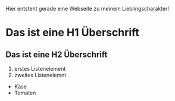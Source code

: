 Hier entsteht gerade eine Webseite zu meinem Lieblingscharakter!

# Das ist eine H1 Überschrift
## Das ist eine H2 Überschrift

1. erstes Listenelement
2. zweites Listenelemnt

* Käse
* Tomaten
